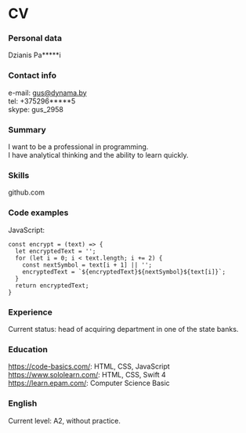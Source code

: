 # CV

### Personal data
Dzianis Pa\*\*\*\*\*i

### Contact info
e-mail: gus@dynama.by  
tel: +375296\*\*\*\*\*5  
skype: gus_2958

### Summary
I want to be a professional in programming.  
I have analytical thinking and the ability to learn quickly.

### Skills
github.com

### Code examples
JavaScript:
```
const encrypt = (text) => {
  let encryptedText = '';
  for (let i = 0; i < text.length; i += 2) {
    const nextSymbol = text[i + 1] || '';
    encryptedText = `${encryptedText}${nextSymbol}${text[i]}`;
  }
  return encryptedText;
}
```

### Experience
Current status: head of acquiring department in one of the state banks.

### Education
https://code-basics.com/: HTML, CSS, JavaScript  
https://www.sololearn.com/: HTML, CSS, Swift 4  
https://learn.epam.com/: Computer Science Basic

### English
Current level: A2, without practice.
